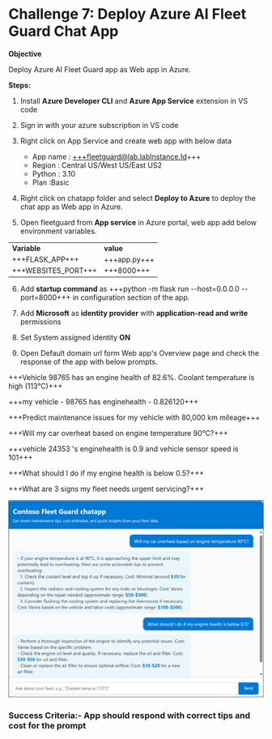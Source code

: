 # Challenge 7: Deploy Azure AI Fleet Guard Chat App

**Objective**

Deploy Azure AI Fleet Guard app as Web app in Azure.

**Steps:**

1.  Install **Azure Developer CLI**  and **Azure App Service** extension  in VS code

2.  Sign in with your azure subscription in VS code

3.  Right click on App Service and create web app with below data
    - App name : +++fleetguard@lab.labInstance.Id+++
    - Region : Central US/West US/East US2
    - Python : 3.10
    - Plan :Basic

9.  Right click on chatapp folder and select **Deploy to Azure** to deploy the chat app as Web app in Azure.

10.  Open fleetguard from **App service** in Azure portal, web app add below environment variables.

|||
|--|--|
|**Variable**|**value**|
|+++FLASK_APP+++|+++app.py+++|
|+++WEBSITES_PORT+++|+++8000+++|

6.  Add **startup command** as +++python -m flask run --host=0.0.0.0 --port=8000+++ in configuration section of the app.

7.  Add **Microsoft** as **identity provider** with **application-read and write** permissions

8.  Set System assigned identity **ON**

9. Open Default domain url form Web app's Overview page and check the response of the app with below prompts.

+++Vehicle 98765 has an engine health of 82.6%. Coolant temperature is high (113°C)+++

+++my vehicle - 98765 has enginehealth - 0.826120+++

+++Predict maintenance issues for my vehicle with 80,000 km mileage+++

+++Will my car overheat based on engine temperature 90°C?+++

+++vehicle 24353 's enginehealth is 0.9 and vehicle sensor speed is 101+++

+++What should I do if my engine health is below 0.5?+++

+++What are 3 signs my fleet needs urgent servicing?+++

![A screenshot of a chat AI-generated content may be incorrect.](./media/ch7image1.png)

### **Success Criteria:**- App should respond with correct tips and cost for the prompt

